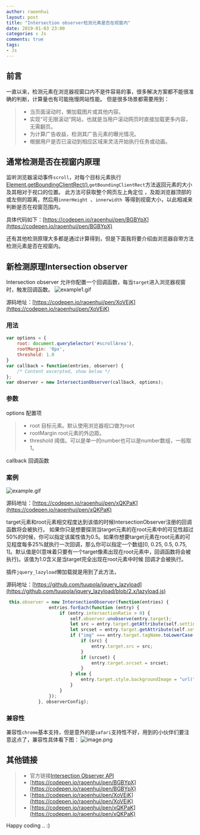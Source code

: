 ```yaml
---
author: raoenhui
layout: post
title: "Intersection observer检测元素是否在视窗内"
date: 2019-01-03 23:00
categories : Js
comments: true
tags:
- Js
---
```


## 前言

一直以来，检测元素在浏览器视窗口内不是件容易的事，很多解决方案都不能很准确的判断，计算量也有可能拖慢网站性能。
但是很多场景都需要用到：
> * 当页面滚动时，懒加载图片或其他内容。
> * 实现“可无限滚动”网站，也就是当用户滚动网页时直接加载更多内容，无需翻页。
> * 为计算广告收益，检测其广告元素的曝光情况。
> * 根据用户是否已滚动到相应区域来灵活开始执行任务或动画。

## 通常检测是否在视窗内原理

监听浏览器滚动事件`scroll`，对每个目标元素执行[Element.getBoundingClientRect()](https://developer.mozilla.org/zh-CN/docs/Web/API/Element/getBoundingClientRect),`getBoundingClientRect`方法返回元素的大小及其相对于视口的位置。 此方法可获取整个网页左上角定位 ，及距浏览器顶部的或左侧的距离，然后用`innerHeight `、`innerwidth `等得到视窗大小，以此相减来判断是否在视窗范围内。

具体代码如下：[https://codepen.io/raoenhui/pen/BGBYpX](https://codepen.io/raoenhui/pen/BGBYpX)

还有其他检测原理大多都是通过计算得到，但是下面我将要介绍由浏览器自带方法检测元素是否在视窗内。

## 新检测原理Intersection observer 

Intersection observer 允许你配置一个回调函数，每当`target`进入浏览器视窗时，触发回调函数。
![example1.gif](https://raoenhui.github.io/images/190103/1.gif)

源码地址：[https://codepen.io/raoenhui/pen/XoVEjK](https://codepen.io/raoenhui/pen/XoVEjK)

### 用法

```javascript
var options = {
    root: document.querySelector('#scrollArea'), 
    rootMargin: '0px', 
    threshold: 1.0
}
var callback = function(entries, observer) { 
    /* Content excerpted, show below */ 
};
var observer = new IntersectionObserver(callback, options);
```
### 参数
options 配置项
> * root 目标元素。默认使用浏览器视口做为root
> * rootMargin root元素的外边距。
> * threshold 阈值。可以是单一的number也可以是number数组，一般取1。

callback 回调函数

### 案例
![example.gif](https://raoenhui.github.io/images/190103/2.jpg)

源码地址：[https://codepen.io/raoenhui/pen/xQKPaK](https://codepen.io/raoenhui/pen/xQKPaK)

target元素和root元素相交程度达到该值的时候IntersectionObserver注册的回调函数将会被执行。
如果你只是想要探测当target元素的在root元素中的可见性超过50%的时候，你可以指定该属性值为0.5。如果你想要target元素在root元素的可见程度每多25%就执行一次回调，那么你可以指定一个数组[0, 0.25, 0.5, 0.75, 1]。默认值是0(意味着只要有一个target像素出现在root元素中，回调函数将会被执行)。该值为1.0含义是当target完全出现在root元素中时候 回调才会被执行。

插件`jquery_lazyload`懒加载就是用到了此方法，

源码地址：[https://github.com/tuupola/jquery_lazyload](https://github.com/tuupola/jquery_lazyload/blob/2.x/lazyload.js)
```javascript
 this.observer = new IntersectionObserver(function(entries) {
                entries.forEach(function (entry) {
                    if (entry.intersectionRatio > 0) {
                        self.observer.unobserve(entry.target);
                        let src = entry.target.getAttribute(self.settings.src);
                        let srcset = entry.target.getAttribute(self.settings.srcset);
                        if ("img" === entry.target.tagName.toLowerCase()) {
                            if (src) {
                                entry.target.src = src;
                            }
                            if (srcset) {
                                entry.target.srcset = srcset;
                            }
                        } else {
                            entry.target.style.backgroundImage = "url(" + src + ")";
                        }
                    }
                });
            }, observerConfig);
```
### 兼容性
兼容性`chrome`基本支持，但是意外的是`safari`支持性不好，用到的小伙伴们要注意这点了，兼容性具体看下图：
![image.png](https://raoenhui.github.io/images/190103/1.jpg)

## 其他链接
> * 官方链接[Intersection Observer API](https://developer.mozilla.org/en-US/docs/Web/API/Intersection_Observer_API)
> * [https://codepen.io/raoenhui/pen/BGBYpX](https://codepen.io/raoenhui/pen/BGBYpX)
> * [https://codepen.io/raoenhui/pen/XoVEjK](https://codepen.io/raoenhui/pen/XoVEjK)
> * [https://codepen.io/raoenhui/pen/xQKPaK](https://codepen.io/raoenhui/pen/xQKPaK)

Happy coding .. :)
